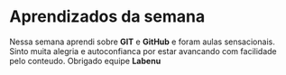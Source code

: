 # Aprendizados da semana
Nessa semana aprendi sobre **GIT** e **GitHub** e foram aulas sensacionais. Sinto muita alegria e autoconfianca por estar avancando com facilidade pelo conteudo. Obrigado equipe **Labenu**